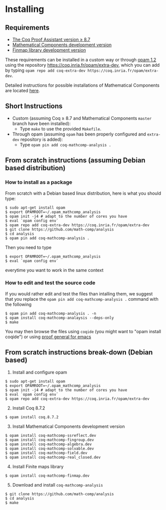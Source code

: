 # Installing

## Requirements
- [The Coq Proof Assistant version ≥ 8.7](https://coq.inria.fr)
- [Mathematical Components development version](https://github.com/math-comp/math-comp)
- [Finmap library development version](https://github.com/math-comp/finmap)

These requirements can be installed in a custom way or through [opam 1.2](https://opam.ocaml.org/) using the repository https://coq.inria.fr/opam/extra-dev, which you can add by typing `opam repo add coq-extra-dev https://coq.inria.fr/opam/extra-dev`.

Detailed instructions for possible installations of Mathematical Components are located [here](https://github.com/math-comp/math-comp/blob/master/INSTALL.md).

## Short Instructions
- Custom (assuming Coq ≥ 8.7 and Mathematical Components `master` branch have been installed):
  + Type `make` to use the provided `Makefile`.
- Through opam (assuming `opam` has been properly configured and `extra-dev` repository is added):
  + Type `opam pin add coq-mathcomp-analysis .`

## From scratch instructions (assuming Debian based distribution)
### How to install as a package
From scratch with a Debian based linux distribution, here is what you should type:
```
$ sudo apt-get install opam
$ export OPAMROOT=~/.opam_mathcomp_analysis
$ opam init -j4 # adapt to the number of cores you have
$ eval `opam config env`
$ opam repo add coq-extra-dev https://coq.inria.fr/opam/extra-dev
$ git clone https://github.com/math-comp/analysis
$ cd analysis
$ opam pin add coq-mathcomp-analysis .
```

Then you need to type
```
$ export OPAMROOT=~/.opam_mathcomp_analysis 
$ eval `opam config env`
```
everytime you want to work in the same context

### How to edit and test the source code
If you would rather edit and test the files than intalling them, we suggest that you replace the `opam pin add coq-mathcomp-analysis .` command with the following
```
$ opam pin add coq-mathcomp-analysis . -n
$ opam install coq-mathcomp-analaysis --deps-only
$ make
```
You may then browse the files using `coqide` (you might want to "opam install coqide") or using [proof general for emacs](https://github.com/ProofGeneral/PG)

## From scratch instructions break-down (Debian based)
1. Install and configure opam
```
$ sudo apt-get install opam
$ export OPAMROOT=~/.opam_mathcomp_analysis
$ opam init -j4 # adapt to the number of cores you have
$ eval `opam config env`
$ opam repo add coq-extra-dev https://coq.inria.fr/opam/extra-dev
```
2. Install Coq 8.7.2
```
$ opam install coq.8.7.2
```
3. Install Mathematical Components development version 
```
$ opam install coq-mathcomp-ssreflect.dev
$ opam install coq-mathcomp-fingroup.dev
$ opam install coq-mathcomp-algebra.dev
$ opam install coq-mathcomp-solvable.dev
$ opam install coq-mathcomp-field.dev
$ opam install coq-mathcomp-real_closed.dev
```
4. Install Finite maps library
```
$ opam install coq-mathcomp-finmap.dev
```
5. Download and install `coq-mathcomp-analysis`
```
$ git clone https://github.com/math-comp/analysis
$ cd analysis
$ make
```
